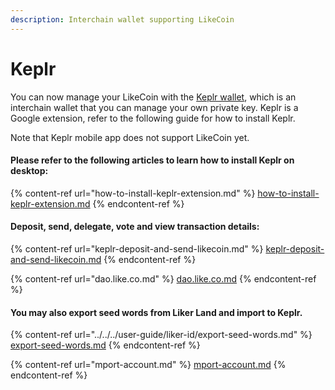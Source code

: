 ```yaml
---
description: Interchain wallet supporting LikeCoin
---
```


# Keplr

You can now manage your LikeCoin with the [Keplr wallet](https://www.keplr.app/), which is an interchain wallet that you can manage your own private key. Keplr is a Google extension, refer to the following guide for how to install Keplr. &#x20;

Note that Keplr mobile app does not support LikeCoin yet.



#### Please refer to the following articles to learn how to install Keplr on desktop:

{% content-ref url="how-to-install-keplr-extension.md" %}
[how-to-install-keplr-extension.md](how-to-install-keplr-extension.md)
{% endcontent-ref %}

#### Deposit, send, delegate, vote and view transaction details:

{% content-ref url="keplr-deposit-and-send-likecoin.md" %}
[keplr-deposit-and-send-likecoin.md](keplr-deposit-and-send-likecoin.md)
{% endcontent-ref %}

{% content-ref url="dao.like.co.md" %}
[dao.like.co.md](dao.like.co.md)
{% endcontent-ref %}

#### You may also export seed words from Liker Land and import to Keplr.

{% content-ref url="../../../user-guide/liker-id/export-seed-words.md" %}
[export-seed-words.md](../../../user-guide/liker-id/export-seed-words.md)
{% endcontent-ref %}

{% content-ref url="mport-account.md" %}
[mport-account.md](mport-account.md)
{% endcontent-ref %}
